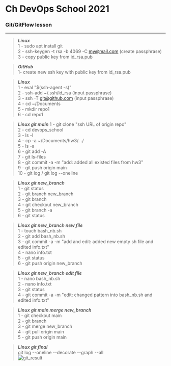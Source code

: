 # Ch DevOps School 2021
### Git/GitFlow lesson
---


> ***Linux***  
1 - sudo apt install git  
2 - ssh-keygen -t rsa -b 4069 -C my@mail.com (create passphrase)  
3 - copy public key from id_rsa.pub  

> ***GitHub***  
1- create new ssh key with public key from id_rsa.pub   

> ***Linux***  
1 - eval "$(ssh-agent -s)"  
2 - ssh-add ~/.ssh/id_rsa (input passphrase)  
3 - ssh -T git@github.com (input passphrase)  
4 - cd ~/Documents  
5 - mkdir repo1  
6 - cd repo1  

> ***Linux git main***
1 - git clone "ssh URL of origin repo"  
2 - cd devops_school  
3 - ls -l  
4 - cp -a ~/Documents/hw3/. ./  
5 - ls -a  
6 - git add -A  
7 - git ls-files  
8 - git commit -a -m "add: added all existed files from hw3"  
9 - git push origin main  
10 - git log / git log --oneline  

> ***Linux git new_branch***  
1 - git status  
2 - git branch new_branch  
3 - git branch  
4 - git checkout new_branch  
5 - git branch -a  
6 - git status  

> ***Linux git new_branch new file***  
1 - touch bash_nb.sh  
2 - git add bash_nb.sh   
3 - git commit -a -m "add and edit: added new empty sh file and edited info.txt"  
4 - nano info.txt  
5 - git status  
6 - git push origin new_branch  

> ***Linux git new_branch edit file***  
1 - nano bash_nb.sh  
2 - nano info.txt  
3 - git status  
4 - git commit -a -m "edit: changed pattern into  bash_nb.sh and edited info.txt"  

> ***Linux git main merge new_branch***  
1 - git checkout main  
2 - git branch  
3 - git merge new_branch  
4 - git pull origin main  
5 - git push origin main  

> ***Linux git final***  
git log --oneline --decorate --graph --all  
![git_result](https://user-images.githubusercontent.com/29982996/144261260-93831bc7-a612-4537-9a54-06726a3774e8.png)
